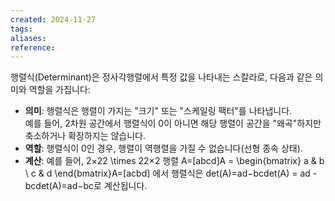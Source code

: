 ```yaml
---
created: 2024-11-27
tags: 
aliases: 
reference:
---
```

행렬식(Determinant)은 정사각행렬에서 특정 값을 나타내는 스칼라로, 다음과 같은 의미와 역할을 가집니다:

- **의미**: 행렬식은 행렬이 가지는 "크기" 또는 "스케일링 팩터"를 나타냅니다.  
    예를 들어, 2차원 공간에서 행렬식이 0이 아니면 해당 행렬이 공간을 "왜곡"하지만 축소하거나 확장하지는 않습니다.
- **역할**: 행렬식이 0인 경우, 행렬이 역행렬을 가질 수 없습니다(선형 종속 상태).
- **계산**: 예를 들어, 2×22 \times 22×2 행렬 A=[abcd]A = \begin{bmatrix} a & b \\ c & d \end{bmatrix}A=[ac​bd​] 에서 행렬식은 det(A)=ad−bcdet(A) = ad - bcdet(A)=ad−bc로 계산됩니다.